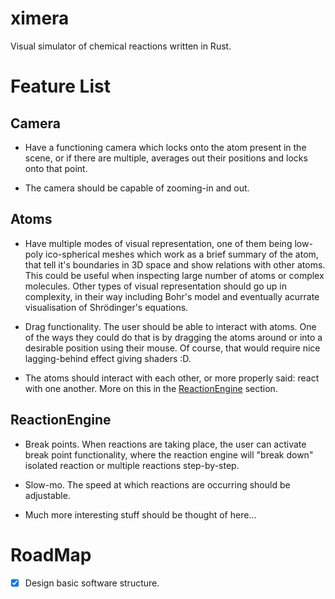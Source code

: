 # ximera
Visual simulator of chemical reactions written in Rust.

# Feature List

## Camera
- Have a functioning camera which locks onto the atom present in the scene, or if there are multiple,
  averages out their positions and locks onto that point.

- The camera should be capable of zooming-in and out.

## Atoms
- Have multiple modes of visual representation, one of them being low-poly ico-spherical meshes which work as
  a brief summary of the atom, that tell it's boundaries in 3D space and show relations with other atoms. This
  could be useful when inspecting large number of atoms or complex molecules.
  Other types of visual representation should go up in complexity, in their way including Bohr's model and eventually
  acurrate visualisation of Shrödinger's equations.

- Drag functionality. The user should be able to interact with atoms. One of the ways
  they could do that is by dragging the atoms around or into a desirable position using their mouse. Of course, that would require nice lagging-behind
  effect giving shaders :D.

- The atoms should interact with each other, or more properly said: react with one another. More on this in the [ReactionEngine](##reactionengine) section.

## ReactionEngine
- Break points. When reactions are taking place, the user can activate break point functionality, where the reaction engine
  will "break down" isolated reaction or multiple reactions step-by-step.

- Slow-mo. The speed at which reactions are occurring should be adjustable.

- Much more interesting stuff should be thought of here...
  
# RoadMap
- [X] Design basic software structure.
